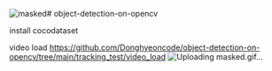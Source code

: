 ![masked](https://github.com/Donghyeoncode/object-detection-on-opencv/assets/155282350/c3dea5af-018d-4875-8430-bc3e0d626c80)# object-detection-on-opencv

install cocodataset

video load
https://github.com/Donghyeoncode/object-detection-on-opencv/tree/main/tracking_test/video_load
![Uploading masked.gif…](https://github.com/Donghyeoncode/object-detection-on-opencv/issues/1#issue-2224358180)
